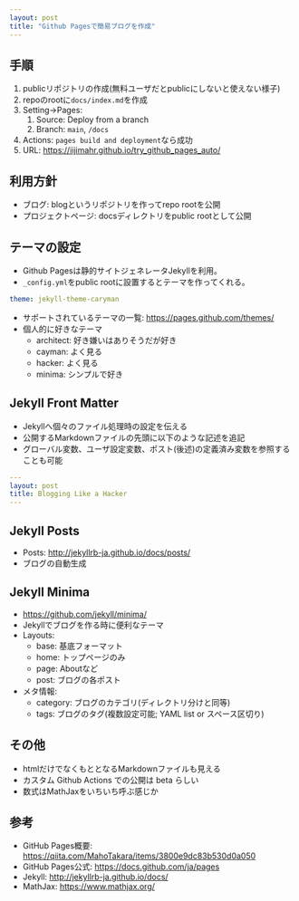 ```yaml
---
layout: post
title: "Github Pagesで簡易ブログを作成"
---
```


## 手順

1. publicリポジトリの作成(無料ユーザだとpublicにしないと使えない様子)
2. repoのrootに`docs/index.md`を作成
3. Setting->Pages:
   1. Source: Deploy from a branch
   2. Branch: `main`, `/docs`
4. Actions: `pages build and deployment`なら成功
5. URL: <https://iijimahr.github.io/try_github_pages_auto/>

## 利用方針

- ブログ: blogというリポジトリを作ってrepo rootを公開
- プロジェクトページ: docsディレクトリをpublic rootとして公開

## テーマの設定

- Github Pagesは静的サイトジェネレータJekyllを利用。
- `_config.yml`をpublic rootに設置するとテーマを作ってくれる。

```yml:_config.yml
theme: jekyll-theme-caryman
```

- サポートされているテーマの一覧: <https://pages.github.com/themes/>
- 個人的に好きなテーマ
  - architect: 好き嫌いはありそうだが好き
  - cayman: よく見る
  - hacker: よく見る
  - minima: シンプルで好き

## Jekyll Front Matter

- Jekyllへ個々のファイル処理時の設定を伝える
- 公開するMarkdownファイルの先頭に以下のような記述を追記
- グローバル変数、ユーザ設定変数、ポスト(後述)の定義済み変数を参照することも可能

```yml
---
layout: post
title: Blogging Like a Hacker
---
```

## Jekyll Posts

- Posts: <http://jekyllrb-ja.github.io/docs/posts/>
- ブログの自動生成

## Jekyll Minima

- <https://github.com/jekyll/minima/>
- Jekyllでブログを作る時に便利なテーマ
- Layouts:
  - base: 基底フォーマット
  - home: トップページのみ
  - page: Aboutなど
  - post: ブログの各ポスト
- メタ情報:
  - category: ブログのカテゴリ(ディレクトリ分けと同等)
  - tags: ブログのタグ(複数設定可能; YAML list or スペース区切り)

## その他

- htmlだけでなくもととなるMarkdownファイルも見える
- カスタム Github Actions での公開は beta らしい
- 数式はMathJaxをいちいち呼ぶ感じか

## 参考

- GitHub Pages概要: <https://qiita.com/MahoTakara/items/3800e9dc83b530d0a050>
- GitHub Pages公式: <https://docs.github.com/ja/pages>
- Jekyll: <http://jekyllrb-ja.github.io/docs/>
- MathJax: <https://www.mathjax.org/>
